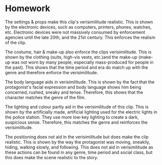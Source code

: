 # Homework

The settings & props make this clip's verisimilitude realistic. This is shown by the electronic devices, such as computers, printers, phones, watches, etc. Electronic devices were not massively consumed by enforcement agencies until the late 20th, and the 21st century. This enforces the realism of the clip.

The costume, hair & make-up also enforce the clips verisimilitude. This is shown by the clothing (suits, high-vis vests, etc.)and the make-up (make-up was not worn by many people, especially mass-produced for people in the past). This shows that the time period and era do match up with the genre and therefore enforce the verisimilitude.

The body language aids in verisimilitude. This is shown by the fact that the protagonist's facial expression and body language shows him being concerned, rushed, sneaky and tense. Therefore, this shows that the character matches the genre of the film.

The lighting and colour partly aid in the verisimilitude of this clip. This is shown by the artificially made, artificial lighting used for the electric lights in the police station. They use more low-key lighting to create a dark, suspicious sense. Therefore, this matches the genre and reinforces the verisimilitude.

The positioning does not aid in the verisimilitude but does make the clip realistic. This is shown by the way the protagonist was moving, sneakily, hiding, walking slowly, and following. This does not aid in verisimilitude as these actions can be found in any genre, time period and social class, but this does make the scene realistic to the story.
